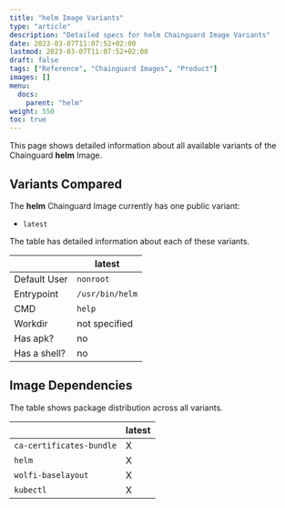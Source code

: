 ```yaml
---
title: "helm Image Variants"
type: "article"
description: "Detailed specs for helm Chainguard Image Variants"
date: 2023-03-07T11:07:52+02:00
lastmod: 2023-03-07T11:07:52+02:00
draft: false
tags: ["Reference", "Chainguard Images", "Product"]
images: []
menu:
  docs:
    parent: "helm"
weight: 550
toc: true
---
```


This page shows detailed information about all available variants of the Chainguard **helm** Image.

## Variants Compared
The **helm** Chainguard Image currently has one public variant: 

- `latest`

The table has detailed information about each of these variants.

|              | latest          |
|--------------|-----------------|
| Default User | `nonroot`       |
| Entrypoint   | `/usr/bin/helm` |
| CMD          | `help`          |
| Workdir      | not specified   |
| Has apk?     | no              |
| Has a shell? | no              |

## Image Dependencies
The table shows package distribution across all variants.

|                          | latest |
|--------------------------|--------|
| `ca-certificates-bundle` | X      |
| `helm`                   | X      |
| `wolfi-baselayout`       | X      |
| `kubectl`                | X      |
